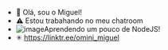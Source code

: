 - 👋 Olá, sou o Miguel!
- ⚠ Estou trabahando no meu chatroom
- ![image](https://github.com/omini-miguel/omini-miguel/assets/126841881/fd5ca112-65ba-43fd-bb75-01340fab81db)Aprendendo um pouco de NodeJS!
- ✳ https://linktr.ee/omini_miguel
